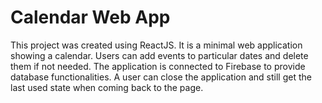 # Calendar Web App

This project was created using ReactJS. It is a minimal web application showing a calendar. Users can add events to particular dates and delete them if not needed. The application is connected to Firebase to provide database functionalities. A user can close the application and still get the last used state when coming back to the page.
